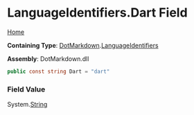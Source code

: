 <a name="_top"></a>

# LanguageIdentifiers\.Dart Field

[Home](../../../README.md#_top)

**Containing Type**: [DotMarkdown](../../README.md#_top)\.[LanguageIdentifiers](../README.md#_top)

**Assembly**: DotMarkdown\.dll

```csharp
public const string Dart = "dart"
```

### Field Value

System\.[String](https://docs.microsoft.com/en-us/dotnet/api/system.string)